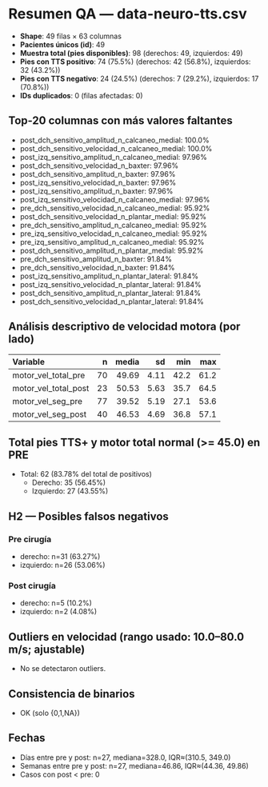 # Resumen QA — data-neuro-tts.csv

- **Shape**: 49 filas × 63 columnas
- **Pacientes únicos (id)**: 49
- **Muestra total (pies disponibles)**: 98 (derechos: 49, izquierdos: 49)
- **Pies con TTS positivo**: 74 (75.5%) (derechos: 42 (56.8%), izquierdos: 32 (43.2%))
- **Pies con TTS negativo**: 24 (24.5%) (derechos: 7 (29.2%), izquierdos: 17 (70.8%))
- **IDs duplicados**: 0 (filas afectadas: 0)

## Top-20 columnas con más valores faltantes

- post_dch_sensitivo_amplitud_n_calcaneo_medial: 100.0%
- post_dch_sensitivo_velocidad_n_calcaneo_medial: 100.0%
- post_izq_sensitivo_amplitud_n_calcaneo_medial: 97.96%
- post_dch_sensitivo_velocidad_n_baxter: 97.96%
- post_dch_sensitivo_amplitud_n_baxter: 97.96%
- post_izq_sensitivo_velocidad_n_baxter: 97.96%
- post_izq_sensitivo_amplitud_n_baxter: 97.96%
- post_izq_sensitivo_velocidad_n_calcaneo_medial: 97.96%
- pre_dch_sensitivo_velocidad_n_calcaneo_medial: 95.92%
- post_dch_sensitivo_velocidad_n_plantar_medial: 95.92%
- pre_dch_sensitivo_amplitud_n_calcaneo_medial: 95.92%
- pre_izq_sensitivo_velocidad_n_calcaneo_medial: 95.92%
- pre_izq_sensitivo_amplitud_n_calcaneo_medial: 95.92%
- post_dch_sensitivo_amplitud_n_plantar_medial: 95.92%
- pre_dch_sensitivo_amplitud_n_baxter: 91.84%
- pre_dch_sensitivo_velocidad_n_baxter: 91.84%
- post_izq_sensitivo_amplitud_n_plantar_lateral: 91.84%
- post_izq_sensitivo_velocidad_n_plantar_lateral: 91.84%
- post_dch_sensitivo_amplitud_n_plantar_lateral: 91.84%
- post_dch_sensitivo_velocidad_n_plantar_lateral: 91.84%

## Análisis descriptivo de velocidad motora (por lado)

| Variable             |   n |   media |   sd |   min |   max |
|:---------------------|----:|--------:|-----:|------:|------:|
| motor_vel_total_pre  |  70 |   49.69 | 4.11 |  42.2 |  61.2 |
| motor_vel_total_post |  23 |   50.53 | 5.63 |  35.7 |  64.5 |
| motor_vel_seg_pre    |  77 |   39.52 | 5.19 |  27.1 |  53.6 |
| motor_vel_seg_post   |  40 |   46.53 | 4.69 |  36.8 |  57.1 |

## Total pies TTS+ y motor total normal (>= 45.0) en PRE

- Total: 62 (83.78% del total de positivos)
    - Derecho: 35 (56.45%)
    - Izquierdo: 27 (43.55%)

## H2 — Posibles falsos negativos

### Pre cirugía
- derecho: n=31 (63.27%)
- izquierdo: n=26 (53.06%)

### Post cirugía
- derecho: n=5 (10.2%)
- izquierdo: n=2 (4.08%)

## Outliers en velocidad (rango usado: 10.0–80.0 m/s; ajustable)

- No se detectaron outliers.

## Consistencia de binarios

- OK (solo {0,1,NA})

## Fechas

- Días entre pre y post: n=27, mediana=328.0, IQR≈(310.5, 349.0)
- Semanas entre pre y post: n=27, mediana=46.86, IQR≈(44.36, 49.86)
- Casos con post < pre: 0